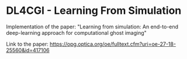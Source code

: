 # DL4CGI - Learning From Simulation
Implementation of the paper: "Learning from simulation: An end-to-end deep-learning approach for computational ghost imaging"

Link to the paper:
https://opg.optica.org/oe/fulltext.cfm?uri=oe-27-18-25560&id=417106
